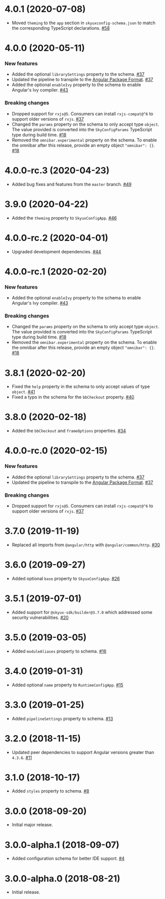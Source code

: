 # 4.0.1 (2020-07-08)

- Moved `theming` to the `app` section in `skyuxconfig-schema.json` to match the corresponding TypeScript declarations. [#58](https://github.com/blackbaud/skyux-config/pull/58)

# 4.0.0 (2020-05-11)

### New features

- Added the optional `librarySettings` property to the schema. [#37](https://github.com/blackbaud/skyux-config/pull/37)
- Updated the pipeline to transpile to the [Angular Package Format](https://docs.google.com/document/d/1CZC2rcpxffTDfRDs6p1cfbmKNLA6x5O-NtkJglDaBVs/preview). [#37](https://github.com/blackbaud/skyux-config/pull/37)
- Added the optional `enableIvy` property to the schema to enable Angular's Ivy compiler. [#43](https://github.com/blackbaud/skyux-config/pull/43)

### Breaking changes

- Dropped support for `rxjs@5`. Consumers can install `rxjs-compat@^6` to support older versions of `rxjs`. [#37](https://github.com/blackbaud/skyux-config/pull/37)
- Changed the `params` property on the schema to only accept type `object`. The value provided is converted into the `SkyConfigParams` TypeScript type during build time. [#18](https://github.com/blackbaud/skyux-config/pull/18)
- Removed the `omnibar.experimental` property on the schema. To enable the omnibar after this release, provide an empty object `"omnibar": {}`. [#18](https://github.com/blackbaud/skyux-config/pull/18)

# 4.0.0-rc.3 (2020-04-23)

- Added bug fixes and features from the `master` branch. [#49](https://github.com/blackbaud/skyux-config/pull/49)

# 3.9.0 (2020-04-22)

- Added the `theming` property to `SkyuxConfigApp`. [#46](https://github.com/blackbaud/skyux-config/pull/46)

# 4.0.0-rc.2 (2020-04-01)

- Upgraded development dependencies. [#44](https://github.com/blackbaud/skyux-config/pull/44)

# 4.0.0-rc.1 (2020-02-20)

### New features

- Added the optional `enableIvy` property to the schema to enable Angular's Ivy compiler. [#43](https://github.com/blackbaud/skyux-config/pull/43)

### Breaking changes

- Changed the `params` property on the schema to only accept type `object`. The value provided is converted into the `SkyConfigParams` TypeScript type during build time. [#18](https://github.com/blackbaud/skyux-config/pull/18)
- Removed the `omnibar.experimental` property on the schema. To enable the omnibar after this release, provide an empty object `"omnibar": {}`. [#18](https://github.com/blackbaud/skyux-config/pull/18)

# 3.8.1 (2020-02-20)

- Fixed the `help` property in the schema to only accept values of type `object`. [#41](https://github.com/blackbaud/skyux-config/pull/41)
- Fixed a typo in the schema for the `bbCheckout` property. [#40](https://github.com/blackbaud/skyux-config/pull/40)

# 3.8.0 (2020-02-18)

- Added the `bbCheckout` and `frameOptions` properties. [#34](https://github.com/blackbaud/skyux-config/pull/34)

# 4.0.0-rc.0 (2020-02-15)

### New features

- Added the optional `librarySettings` property to the schema. [#37](https://github.com/blackbaud/skyux-config/pull/37)
- Updated the pipeline to transpile to the [Angular Package Format](https://docs.google.com/document/d/1CZC2rcpxffTDfRDs6p1cfbmKNLA6x5O-NtkJglDaBVs/preview). [#37](https://github.com/blackbaud/skyux-config/pull/37)

### Breaking changes

- Dropped support for `rxjs@5`. Consumers can install `rxjs-compat@^6` to support older versions of `rxjs`. [#37](https://github.com/blackbaud/skyux-config/pull/37)

# 3.7.0 (2019-11-19)

- Replaced all imports from `@angular/http` with `@angular/common/http`. [#30](https://github.com/blackbaud/skyux-config/pull/30)

# 3.6.0 (2019-09-27)

- Added optional `base` property to `SkyuxConfigApp`. [#26](https://github.com/blackbaud/skyux-config/pull/26)

# 3.5.1 (2019-07-01)

- Added support for `@skyux-sdk/builder@3.7.0` which addressed some security vulnerabilities. [#20](https://github.com/blackbaud/skyux-config/pull/20)

# 3.5.0 (2019-03-05)

- Added `moduleAliases` property to schema. [#16](https://github.com/blackbaud/skyux-config/pull/16)

# 3.4.0 (2019-01-31)

- Added optional `name` property to `RuntimeConfigApp`. [#15](https://github.com/blackbaud/skyux-config/pull/15)

# 3.3.0 (2019-01-25)

- Added `pipelineSettings` property to schema. [#13](https://github.com/blackbaud/skyux-config/pull/13)

# 3.2.0 (2018-11-15)

- Updated peer dependencies to support Angular versions greater than `4.3.6`. [#11](https://github.com/blackbaud/skyux-config/pull/11)

# 3.1.0 (2018-10-17)

- Added `styles` property to schema. [#8](https://github.com/blackbaud/skyux-config/pull/8)

# 3.0.0 (2018-09-20)

- Initial major release.

# 3.0.0-alpha.1 (2018-09-07)

- Added configuration schema for better IDE support. [#4](https://github.com/blackbaud/skyux-config/pull/4)

# 3.0.0-alpha.0 (2018-08-21)

- Initial release.
